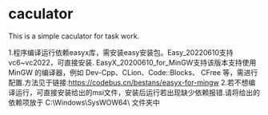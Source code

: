 # caculator
This is a simple caculator for task work.

1.程序编译运行依赖easyx库，需安装easy安装包。Easy_20220610支持vc6~vc2022，可直接安装.
EasyX_20200610_for_MinGW支持该版本支持使用 MinGW 的编译器，例如 Dev-Cpp、CLion、Code::Blocks、
CFree 等，需进行配置.方法见于链接:https://codebus.cn/bestans/easyx-for-mingw
2.若不想编译运行，可直接安装给出的msi文件，安装后运行若出现缺少依赖报错.请将给出的依赖项放于 C:\Windows\SysWOW64\  文件夹中
